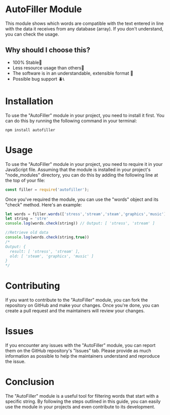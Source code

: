 # AutoFiller Module
This module shows which words are compatible with the text entered in line with the data it receives from any database (array). If you don't understand, you can check the usage.
## Why should I choose this?
- 100% Stable🎯
-  Less resource usage than others💪
- The software is in an understandable, extensible format 🔎
- Possible bug support 🪲📞
# Installation
To use the "AutoFiller" module in your project, you need to install it first. You can do this by running the following command in your terminal:


```
npm install autofiller
```
# Usage
To use the "AutoFiller" module in your project, you need to require it in your JavaScript file. Assuming that the module is installed in your project's "node_modules" directory, you can do this by adding the following line at the top of your file:

```js
const filler = require('autofiller');
```
Once you've required the module, you can use the "words" object and its "check" method. Here's an example:
```javascript
let words = filler.words(['stress','stream','steam','graphics','music'])
let string = 'stre'
console.log(words.check(string)) // Output: [ 'stress', 'stream' ]

//Retrieve old data
console.log(words.check(string,true))
/*
Output: {
  result: [ 'stress', 'stream' ],
  old: [ 'steam', 'graphics', 'music' ]
}
*/
```
# Contributing
If you want to contribute to the "AutoFiller" module, you can fork the repository on GitHub and make your changes. Once you're done, you can create a pull request and the maintainers will review your changes.

# Issues
If you encounter any issues with the "AutoFiller" module, you can report them on the GitHub repository's "Issues" tab. Please provide as much information as possible to help the maintainers understand and reproduce the issue.

<h1>Conclusion</h1>
The "AutoFiller" module is a useful tool for filtering words that start with a specific string. By following the steps outlined in this guide, you can easily use the module in your projects and even contribute to its development.

